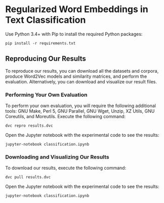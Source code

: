 Regularized Word Embeddings in Text Classification
==================================================
Use Python 3.4+ with Pip to install the required Python packages:

    pip install -r requirements.txt

Reproducing Our Results
-----------------------
To reproduce our results, you can download all the datasets and corpora,
produce Word2Vec models and similarity matrices, and perform the evaluation.
Alternatively, you can download and visualize our result files.

### Performing Your Own Evaluation
To perform your own evaluation, you will require the following additional
tools: GNU Make, Perl 5, GNU Parallel, GNU Wget, Unzip, XZ Utils, GNU
Coreutils, and Moreutils. Execute the following command:

    dvc repro results.dvc

Open the Jupyter notebook with the experimental code to see the results:

    jupyter-notebook classification.ipynb

### Downloading and Visualizing Our Results
To download our results, execute the following command:

    dvc pull results.dvc

Open the Jupyter notebook with the experimental code to see the results:

    jupyter-notebook classification.ipynb
